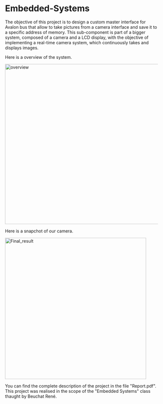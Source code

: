 # Embedded-Systems

The objective of this project is to design a custom master interface for Avalon bus that allow to take
pictures from a camera interface and save it to a specific address of memory. This sub-component is
part of a bigger system, composed of a camera and a LCD display, with the objective of implementing a
real-time camera system, which continuously takes and displays images.

Here is a overview of the system.

<img width="527" alt="overview" src="https://user-images.githubusercontent.com/29159082/219497062-afc9c9ed-c161-4753-a96e-2566adbb09f5.png">

Here is a snapchot of our camera.

<img width="465" alt="Final_result" src="https://user-images.githubusercontent.com/29159082/219497017-c3005edf-5b34-4d86-baad-d6c8478b5a85.png">

You can find the complete description of the project in the file "Report.pdf".
This project was realised in the scope of the "Embedded Systems" class thaught by Beuchat René.
